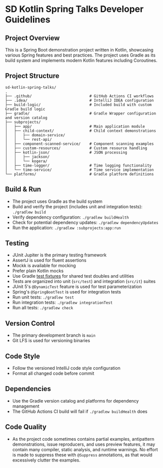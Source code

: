 # SD Kotlin Spring Talks Developer Guidelines

## Project Overview

This is a Spring Boot demonstration project written in Kotlin, showcasing
various Spring features and best practices. The project uses Gradle as its build
system and implements modern Kotlin features including Coroutines.

## Project Structure

```
sd-kotlin-spring-talks/
.
├── .github/                          # GitHub Actions CI workflows
├── .idea/                            # IntelliJ IDEA configuration
├── build-logic/                      # Included build with custom Gradle build logic
├── gradle/                           # Gradle Wrapper configuration and version catalog
├── subprojects/
│   ├── app/                          # Main application module
│   ├── child-context/                # Child context demonstrations
│   │   ├── domain-service/
│   │   └── rest-api/
│   ├── component-scanned-service/    # Component scanning examples
│   ├── custom-resources/             # Custom resource handling
│   ├── kotlin-json/                  # JSON processing
│   │   ├── jackson/
│   │   └── kogera/
│   ├── time-logger/                  # Time logging functionality
│   └── time-service/                 # Time service implementation
└── platforms/                        # Gradle platform definitions
```

## Build & Run

- The project uses Gradle as the build system
- Build and verify the project (includes unit and integration tests):
  `./gradlew build`
- Verify dependency configuration: `./gradlew buildHealth`
- Check for potential dependency updates: `./gradlew dependencyUpdates`
- Run the application: `./gradlew :subprojects:app:run`

## Testing

- JUnit Jupiter is the primary testing framework
- AssertJ is used for fluent assertions
- Mockk is available for mocking
- Prefer plain Kotlin mocks
- Use
  Gradle [test fixtures](https://docs.gradle.org/current/userguide/java_testing.html#sec:java_test_fixtures)
  for shared test doubles and utilities
- Tests are organized into unit (`src/test`) and integration (`src/it`) suites
- JUnit 5's `@DynamicTest` feature is used for test parameterization
- Spring's `@SpringBootTest` is used for integration tests
- Run unit tests: `./gradlew test`
- Run integration tests: `./gradlew integrationTest`
- Run all tests: `./gradlew check`

## Version Control

- The primary development branch is `main`
- Git LFS is used for versioning binaries

## Code Style

- Follow the versioned IntelliJ code style configuration
- Format all changed code before commit

## Dependencies

- Use the Gradle version catalog and platforms for dependency management
- The GitHub Actions CI build will fail if `./gradlew buildHealth` does

## Code Quality

- As the project code sometimes contains partial examples, antipattern
  demonstrations, issue reproducers, and uses preview features, it may contain
  many compiler, static analysis, and runtime warnings. No effort is made to
  suppress these with `@Suppress` annotations, as that would excessively
  clutter the examples.
